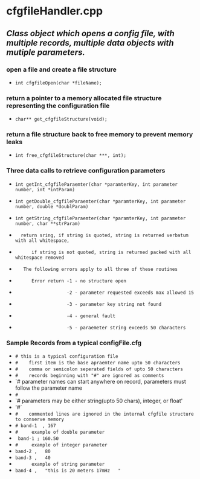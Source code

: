 # cfgfileHandler.cpp

## *Class object which opens a config file, with multiple records, multiple data objects with mutiple parameters.*

### open a file and create a file structure
- `int cfgfileOpen(char *fileName);`

### return a pointer to a memory allocated file structure representing the configuration file 
- `char** get_cfgfileStructure(void);`

### return a file structure back to free memory to prevent memory leaks
- `int free_cfgfileStructure(char ***, int);`

### Three data calls to retrieve configuration parameters
- `int getInt_cfgfileParaemter(char *paramterKey, int parameter number, int *intParam)`
- `int getDouble_cfgfileParaemter(char *paramterKey, int parameter number, double *doublParam)`
- `int getString_cfgfileParaemter(char *paramterKey, int parameter number, char **strParam)`

- `   return sring, if string is quoted, string is returned verbatum with all whitespace,  `
- `      if string is not quoted, string is returned packed with all whitespace removed`

- `   The following errors apply to all three of these routines`
- `      Error return -1 - no structure open`
- `                   -2 - parameter requested exceeds max allowed 15`
- `                   -3 - parameter key string not found`
- `                   -4 - general fault`
- `                   -5 - paraemeter string exceeds 50 characters`
 
### Sample Records from a typical configFile.cfg
- `# this is a typical configuration file`
- `#    first item is the base apraemter name upto 50 characters`
- `#    comma or semicolon seperated fields of upto 50 characters`
- `#    records beginning with "#" are ignored as comments`
- `#    parameter names can start anywhere on record, parameters must follow the parameter name
- `#`
- `#    parameters may be either string(upto 50 chars), integer, or float'
- '#`
- `#    commented lines are ignored in the internal cfgfile structure to conserve memory`
- `# band-1  , 167`
- `#     example of double parameter`
- ` band-1 ; 160.50`
- `#     example of integer parameter`
- `band-2 ,   80`
- `band-3 ,   40`
- `      example of string parameter`
- `band-4 ,   "this is 20 meters 17mHz   "`

